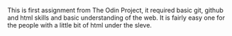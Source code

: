 This is first assignment from The Odin Project, it required basic git, github and html skills and basic understanding of the web. It is fairly easy one for the people with a little bit of html under the sleve.